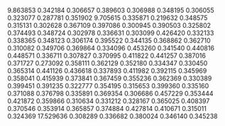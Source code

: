 9.863853
0.342184
0.306657
0.389603
0.306988
0.348195
0.306055
0.323077
0.287781
0.351902
9.705615
0.335871
0.219632
0.348575
0.315131
0.302628
0.367109
0.397086
0.300945
0.390503
0.325802
0.374493
0.348724
0.302978
0.336631
0.303099
0.426420
0.332133
0.338365
0.348123
0.306174
0.395522
0.344135
0.368862
0.362710
0.310082
0.349706
0.369864
0.334096
0.453260
0.341540
0.440816
0.448571
0.336711
0.307827
0.370995
0.411822
0.441257
0.387016
0.371727
0.273092
0.358111
0.362129
0.352180
0.334347
0.330450
0.365314
0.441126
0.436618
0.337893
0.411982
0.392115
0.345969
0.358041
0.415939
0.373841
0.367459
0.355236
0.362369
0.330389
0.399451
0.391235
0.322777
0.354195
0.315653
0.399360
0.335160
0.371088
0.376798
0.335891
0.369354
0.306686
0.457229
0.353444
0.421872
0.359866
0.310634
0.331212
0.328167
0.365025
0.408397
0.370546
0.353914
0.365857
0.374884
0.427814
0.410671
0.315011
0.324369
17.529636
0.308289
0.336682
0.380024
0.346140
0.345238
